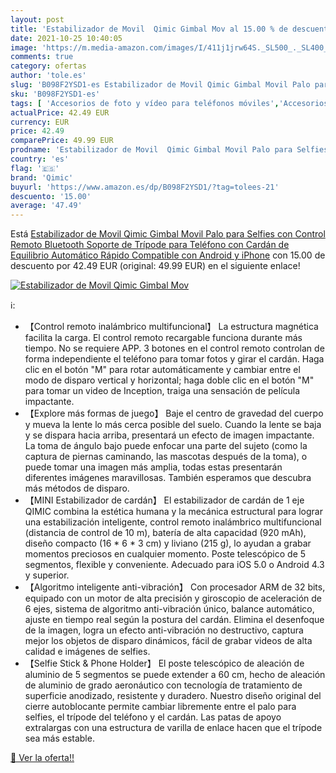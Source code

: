 ```yaml
---
layout: post
title: 'Estabilizador de Movil  Qimic Gimbal Mov al 15.00 % de descuento'
date: 2021-10-25 10:40:05
image: 'https://m.media-amazon.com/images/I/411j1jrw64S._SL500_._SL400_.jpg'
comments: true
category: ofertas
author: 'tole.es'
slug: 'B098F2YSD1-es Estabilizador de Movil Qimic Gimbal Movil Palo para...'
sku: 'B098F2YSD1-es'
tags: [ 'Accesorios de foto y vídeo para teléfonos móviles','Accesorios para móviles','Comunicación móvil y accesorios','Electrónica','Estabilizadores y gimbals de mano para teléfono móvil','iphone','qimic', ]
actualPrice: 42.49 EUR
currency: EUR
price: 42.49
comparePrice: 49.99 EUR
prodname: 'Estabilizador de Movil  Qimic Gimbal Movil Palo para Selfies con Control Remoto Bluetooth  Soporte de Trípode para Teléfono con Cardán de Equilibrio Automático Rápido Compatible con Android y iPhone'
country: 'es'
flag: '🇪🇸'
brand: 'Qimic'
buyurl: 'https://www.amazon.es/dp/B098F2YSD1/?tag=tolees-21'
descuento: '15.00'
average: '47.49'
---
```


Está [Estabilizador de Movil  Qimic Gimbal Movil Palo para Selfies con Control Remoto Bluetooth  Soporte de Trípode para Teléfono con Cardán de Equilibrio Automático Rápido Compatible con Android y iPhone](https://www.amazon.es/dp/B098F2YSD1/?tag=tolees-21) con 15.00 de descuento por 42.49 EUR (original: 49.99 EUR) en el siguiente enlace!

[![Estabilizador de Movil  Qimic Gimbal Mov](https://m.media-amazon.com/images/I/411j1jrw64S._SL500_._SL400_.jpg)](https://www.amazon.es/dp/B098F2YSD1/?tag=tolees-21)

ℹ️:

- 【Control remoto inalámbrico multifuncional】 La estructura magnética facilita la carga. El control remoto recargable funciona durante más tiempo. No se requiere APP. 3 botones en el control remoto controlan de forma independiente el teléfono para tomar fotos y girar el cardán. Haga clic en el botón "M" para rotar automáticamente y cambiar entre el modo de disparo vertical y horizontal; haga doble clic en el botón "M" para tomar un video de Inception, traiga una sensación de película impactante.
- 【Explore más formas de juego】 Baje el centro de gravedad del cuerpo y mueva la lente lo más cerca posible del suelo. Cuando la lente se baja y se dispara hacia arriba, presentará un efecto de imagen impactante. La toma de ángulo bajo puede enfocar una parte del sujeto (como la captura de piernas caminando, las mascotas después de la toma), o puede tomar una imagen más amplia, todas estas presentarán diferentes imágenes maravillosas. También esperamos que descubra más métodos de disparo.
- 【MINI Estabilizador de cardán】 El estabilizador de cardán de 1 eje QIMIC combina la estética humana y la mecánica estructural para lograr una estabilización inteligente, control remoto inalámbrico multifuncional (distancia de control de 10 m), batería de alta capacidad (920 mAh), diseño compacto (16 * 6 * 3 cm) y liviano (215 g), lo ayudan a grabar momentos preciosos en cualquier momento. Poste telescópico de 5 segmentos, flexible y conveniente. Adecuado para iOS 5.0 o Android 4.3 y superior.
- 【Algoritmo inteligente anti-vibración】 Con procesador ARM de 32 bits, equipado con un motor de alta precisión y giroscopio de aceleración de 6 ejes, sistema de algoritmo anti-vibración único, balance automático, ajuste en tiempo real según la postura del cardán. Elimina el desenfoque de la imagen, logra un efecto anti-vibración no destructivo, captura mejor los objetos de disparo dinámicos, fácil de grabar videos de alta calidad e imágenes de selfies.
- 【Selfie Stick & Phone Holder】 El poste telescópico de aleación de aluminio de 5 segmentos se puede extender a 60 cm, hecho de aleación de aluminio de grado aeronáutico con tecnología de tratamiento de superficie anodizado, resistente y duradero. Nuestro diseño original del cierre autoblocante permite cambiar libremente entre el palo para selfies, el trípode del teléfono y el cardán. Las patas de apoyo extralargas con una estructura de varilla de enlace hacen que el trípode sea más estable.

[🛒 Ver la oferta!!](https://www.amazon.es/dp/B098F2YSD1/?tag=tolees-21)
